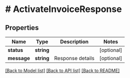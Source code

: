 # # ActivateInvoiceResponse

## Properties

Name | Type | Description | Notes
------------ | ------------- | ------------- | -------------
**status** | **string** |  | [optional]
**message** | **string** | Response details | [optional]

[[Back to Model list]](../../README.md#models) [[Back to API list]](../../README.md#endpoints) [[Back to README]](../../README.md)
